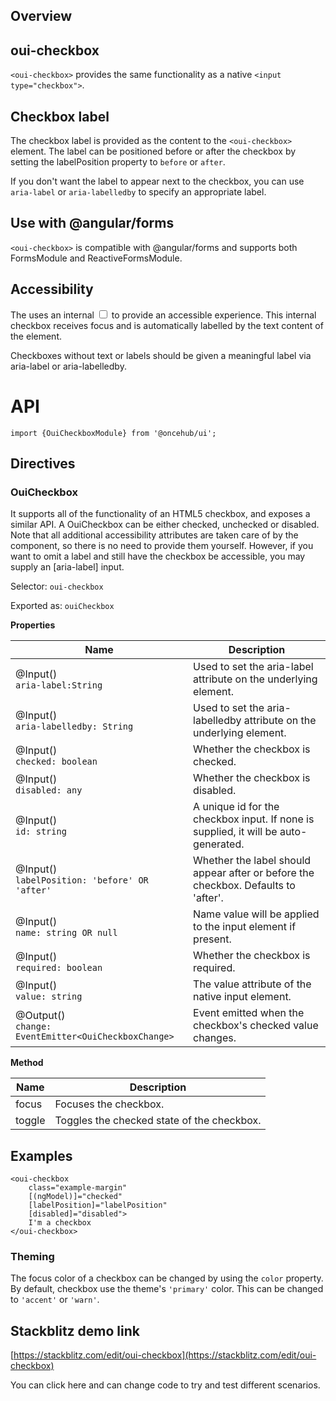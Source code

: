 ## Overview

## oui-checkbox

`<oui-checkbox>` provides the same functionality as a native `<input type="checkbox">`.

## Checkbox label

The checkbox label is provided as the content to the `<oui-checkbox>` element. The label can be positioned before or after the checkbox by setting the labelPosition property to `before` or `after`.

If you don't want the label to appear next to the checkbox, you can use `aria-label` or `aria-labelledby` to specify an appropriate label.

## Use with @angular/forms

`<oui-checkbox>` is compatible with @angular/forms and supports both FormsModule and ReactiveFormsModule.

## Accessibility

The <oui-checkbox> uses an internal <input type="checkbox"> to provide an accessible experience. This internal checkbox receives focus and is automatically labelled by the text content of the <oui-checkbox> element.

Checkboxes without text or labels should be given a meaningful label via aria-label or aria-labelledby.

# API

```
import {OuiCheckboxModule} from '@oncehub/ui';
```

## Directives

### OuiCheckbox

It supports all of the functionality of an HTML5 checkbox, and exposes a similar API. A OuiCheckbox can be either checked, unchecked or disabled. Note that all additional accessibility attributes are taken care of by the component, so there is no need to provide them yourself. However, if you want to omit a label and still have the checkbox be accessible, you may supply an [aria-label] input.

Selector: `oui-checkbox`

Exported as: `ouiCheckbox`

**Properties**

| Name                                                     | Description                                                                         |
| -------------------------------------------------------- | ----------------------------------------------------------------------------------- |
| @Input() <br/>`aria-label:String`                        | Used to set the aria-label attribute on the underlying element.                     |
| @Input() <br/>`aria-labelledby: String`                  | Used to set the aria-labelledby attribute on the underlying element.                |
| @Input() <br/>`checked: boolean`                         | Whether the checkbox is checked.                                                    |
| @Input() <br/>`disabled: any`                            | Whether the checkbox is disabled.                                                   |
| @Input() <br/>`id: string`                               | A unique id for the checkbox input. If none is supplied, it will be auto-generated. |
| @Input() <br/>`labelPosition: 'before' OR 'after'`       | Whether the label should appear after or before the checkbox. Defaults to 'after'.  |
| @Input() <br/>`name: string OR null`                     | Name value will be applied to the input element if present.                         |
| @Input() <br/>`required: boolean`                        | Whether the checkbox is required.                                                   |
| @Input() <br/>`value: string`                            | The value attribute of the native input element.                                    |
| @Output() <br/>`change: EventEmitter<OuiCheckboxChange>` | Event emitted when the checkbox's checked value changes.                            |

**Method**

| Name   | Description                                |
| ------ | ------------------------------------------ |
| focus  | Focuses the checkbox.                      |
| toggle | Toggles the checked state of the checkbox. |

## Examples

```
<oui-checkbox
    class="example-margin"
    [(ngModel)]="checked"
    [labelPosition]="labelPosition"
    [disabled]="disabled">
    I'm a checkbox
</oui-checkbox>
```

### Theming

The focus color of a checkbox can be changed by using the `color` property. By default,
checkbox use the theme's `'primary'` color. This can be changed to `'accent'` or `'warn'`.

## Stackblitz demo link

[https://stackblitz.com/edit/oui-checkbox](https://stackblitz.com/edit/oui-checkbox)

You can click here and can change code to try and test different scenarios.
